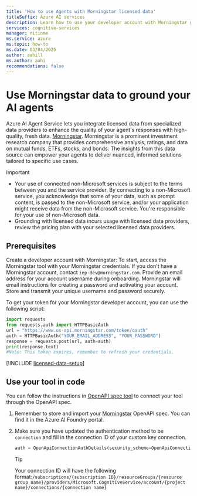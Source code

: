 ```yaml
---
title: 'How to use Agents with Morningstar licensed data'
titleSuffix: Azure AI services
description: Learn how to use your developer account with Morningstar grounding with Azure AI Agent Service.
services: cognitive-services
manager: nitinme
ms.service: azure
ms.topic: how-to
ms.date: 03/04/2025
author: aahill
ms.author: aahi
recommendations: false
---
```


# Use Morningstar data to ground your AI agents

Azure AI Agent Service lets you integrate licensed data from specialized data providers to enhance the quality of your agent's responses with high-quality, fresh data. [Morningstar](https://developer.morningstar.com/). Morningstar is a prominent investment research company that provides comprehensive analysis, ratings, and data on mutual funds, ETFs, stocks, and bonds. The insights from this data source can empower your agents to deliver nuanced, informed solutions tailored to specific use cases.

> [!IMPORTANT]
> - Your use of connected non-Microsoft services is subject to the terms between you and the service provider. By connecting to a non-Microsoft service, you acknowledge that some of your data, such as prompt content, is passed to the non-Microsoft service, and/or your application might receive data from the non-Microsoft service. You're responsible for your use of non-Microsoft data.
> - Grounding with licensed data incurs usage with licensed data providers, review the pricing plan with your selected licensed data providers.


## Prerequisites

Create a developer account with Morningstar: To start, access the Morningstar tool with your Morningstar credentials. If you don't have a Morningstar account, contact `iep-dev@morningstar.com`. Provide an email address for your account username during onboarding. Morningstar will email instructions for creating a password and activating your account. Store and transmit your unique username and password securely. 

To get your token for your Morningstar developer account, you can use the following script: 

```python 
import requests 
from requests.auth import HTTPBasicAuth 
url = "https://www.us-api.morningstar.com/token/oauth" 
auth = HTTPBasicAuth("YOUR_EMAIL_ADDRESS", "YOUR_PASSWORD") 
response = requests.post(url, auth=auth) 
print(response.text) 
#Note: This token expires, remember to refresh your credentials. 
``` 

[!INCLUDE [licensed-data-setup](../../includes/licensed-data-setup.md)]

## Use your tool in code

You can follow the instructions in [OpenAPI spec tool](./openapi-spec.md) to connect your tool through the OpenAPI spec.

1. Remember to store and import your [Morningstar](https://developer.morningstar.com/content/documentation/intelligence-engine/apps/morningstar-agent-api/3.1.0/morningstar-agent-api.json) OpenAPI spec. You can find it in the Azure AI Foundry portal.

1. Make sure you have updated the authentication method to be `connection` and fill in the connection ID of your custom key connection.

   ``` python
   auth = OpenApiConnectionAuthDetails(security_scheme=OpenApiConnectionSecurityScheme(connection_id="your_connection_id"))
   ```
    
   > [!TIP]
   > Your connection ID will have the following format:`/subscriptions/{subscription ID}/resourceGroups/{resource group name}/providers/Microsoft.CognitiveService/account/{project name}/connections/{connection name}`  